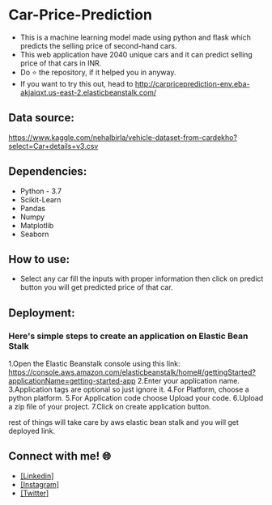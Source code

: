 # Car-Price-Prediction
* This is a machine learning model made using python and flask which predicts the selling price of second-hand cars.
* This web application have 2040 unique cars and it can predict selling price of that cars in INR.
* Do ⭐ the repository, if it helped you in anyway.
* If you want to try this out, head to http://carpriceprediction-env.eba-akjaiqxt.us-east-2.elasticbeanstalk.com/
## Data source:
https://www.kaggle.com/nehalbirla/vehicle-dataset-from-cardekho?select=Car+details+v3.csv

## Dependencies:
* Python - 3.7
* Scikit-Learn
* Pandas
* Numpy
* Matplotlib
* Seaborn

## How to use:
* Select any car fill the inputs with proper information then click on predict button you will get predicted price of that car.

## Deployment:
### Here's simple steps to create an application on Elastic Bean Stalk
1.Open the Elastic Beanstalk console using this link: https://console.aws.amazon.com/elasticbeanstalk/home#/gettingStarted?applicationName=getting-started-app
2.Enter your application name.
3.Application tags are optional so just ignore it.
4.For Platform, choose a python platform.
5.For Application code choose Upload your code.
6.Upload a zip file of your project.
7.Click on create application button.

rest of things will take care by aws elastic bean stalk and you will get deployed link.



## Connect with me! 🌐
- [[Linkedin]](bit.ly/3xNkOzO)
- [[Instagram]](bit.ly/3eTGyRT)
- [[Twitter]](bit.ly/3aWT16g)
